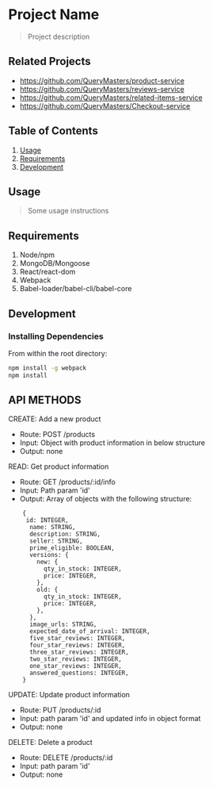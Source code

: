 # Project Name

> Project description

## Related Projects

  - https://github.com/QueryMasters/product-service
  - https://github.com/QueryMasters/reviews-service
  - https://github.com/QueryMasters/related-items-service
  - https://github.com/QueryMasters/Checkout-service

## Table of Contents

1. [Usage](#Usage)
1. [Requirements](#requirements)
1. [Development](#development)

## Usage

> Some usage instructions

## Requirements

1. Node/npm
2. MongoDB/Mongoose
3. React/react-dom
4. Webpack
5. Babel-loader/babel-cli/babel-core

## Development

### Installing Dependencies

From within the root directory:

```sh
npm install -g webpack
npm install
```
## API METHODS

CREATE: Add a new product
  - Route: POST /products
  - Input: Object with product information in below structure
  - Output: none

READ: Get product information
  - Route: GET /products/:id/info
  - Input: Path param 'id'
  - Output: Array of objects with the following structure:
  ```
      { 
       id: INTEGER,
        name: STRING,
        description: STRING,
        seller: STRING,
        prime_eligible: BOOLEAN,
        versions: {
          new: {
            qty_in_stock: INTEGER,
            price: INTEGER,
          },
          old: {
            qty_in_stock: INTEGER,
            price: INTEGER,
          },
        },
        image_urls: STRING,
        expected_date_of_arrival: INTEGER,
        five_star_reviews: INTEGER,
        four_star_reviews: INTEGER,
        three_star_reviews: INTEGER,
        two_star_reviews: INTEGER,
        one_star_reviews: INTEGER,
        answered_questions: INTEGER,
      }
 ```
UPDATE: Update product information
  - Route: PUT /products/:id
  - Input: path param 'id' and updated info in object format
  - Output: none

DELETE: Delete a product
  - Route: DELETE /products/:id 
  - Input: path param 'id'
  - Output: none
